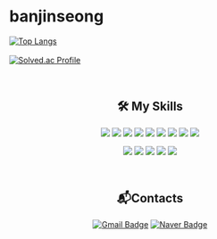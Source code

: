 # banjinseong


  
[![Top Langs](https://github-readme-stats-git-masterrstaa-rickstaa.vercel.app/api/top-langs/?username=banjinseong&layout=compact&theme=tokyonight&langs_count=9)](https://github.com/anuraghazra/github-readme-stats)
  <br><br>
  <a href="https://solved.ac/ps123123ps">[![Solved.ac Profile](http://mazassumnida.wtf/api/v2/generate_badge?boj=ps123123ps)](https://solved.ac/ps123123ps/)</a>
</a> 

  <br>
 <div align="center"> 
<h2 align="center"> 🛠 My Skills </h2>

<p align="center>
    <img src="https://img.shields.io/badge/JAVA-007396?style=flat-square&logo=Java&logoColor=white"></img>
    <img src="https://img.shields.io/badge/JAVA-007396?style=flat-square&logo=Java&logoColor=white"></img>
    <img src="https://img.shields.io/badge/c%23-512BD4?style=flat-square&logo=c%23&logoColor=white"></img>
    <img src="https://img.shields.io/badge/HTML5-E34F26?style=flat-square&logo=HTML&logoColor=white"></img>
    <img src="https://img.shields.io/badge/CSS3-1572B6?style=flat-square&logo=CSS&logoColor=white"></img>
    <img src="https://img.shields.io/badge/BOOTSTRAP-7952B3?style=flat-square&logo=BOOTSTRAP&logoColor=white"></img>
    <img src="https://img.shields.io/badge/JAVASCRIPT-F7DF1E?style=flat-square&logo=javascript&logoColor=white"></img>
    <img src="https://img.shields.io/badge/SPRING-6DB33F?style=flat-square&logo=SPRING&logoColor=white"></img>
    <img src="https://img.shields.io/badge/SpringBoot-6DB33F?style=flat-square&logo=SpringBoot&logoColor=white"></img>
    <img src="https://img.shields.io/badge/MYSQL-4479A1?style=flat-square&logo=MYSQL&logoColor=white"></img>
</p>
<p align="center">
    <img src="https://img.shields.io/badge/INTELLIJ%20IDEA-CC6699?style=flat-square&logo=INTELLIJ%20IDEA&logoColor=white"></img>
    <img src="https://img.shields.io/badge/Eclipse IDE-2C2255?style=flat-square&logo=Eclipse IDE&logoColor=white"></img>
    <img src="https://img.shields.io/badge/VISUAL%20STUDIO%20CODE-007ACC?style=flat-square&logo=VISUAL%20STUDIO%20CODE&logoColor=white"></img>
    <img src="https://img.shields.io/badge/VISUAL%20STUDIO-5C2D91?style=flat-square&logo=VISUAL%20STUDIO&logoColor=white"></img>
    <img src="https://img.shields.io/badge/GITHUB-181717?style=flat-square&logo=GITHUB&logoColor=white"></img>
</p>


<br>
<h2 align="center">📬Contacts</h2>
<p align="center">

  [![Gmail Badge](https://img.shields.io/badge/Gmail-d14836?style=flat-square&logo=Gmail&logoColor=white&link=mailto:banjinseong@gmail.com)](mailto:banjinseong@gmail.com)
[![Naver Badge](https://img.shields.io/badge/Naver-03C75A?style=flat-square&logo=Naver&logoColor=white&link=mailto:ps123123ps@naver.com)](mailto:ps123123ps@naver.com)
</p>

</div>
